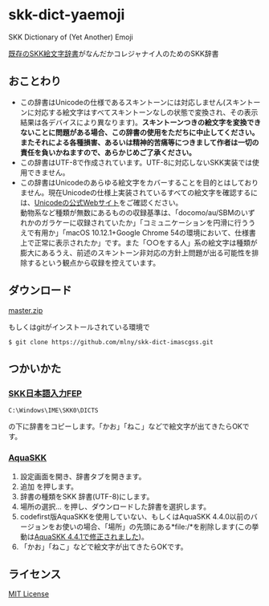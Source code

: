 # skk-dict-yaemoji

SKK Dictionary of (Yet Another) Emoji

[既存のSKK絵文字辞書](https://github.com/uasi/skk-emoji-jisyo)がなんだかコレジャナイ人のためのSKK辞書

## おことわり

* この辞書はUnicodeの仕様であるスキントーンには対応しません(スキントーンに対応する絵文字はすべてスキントーンなしの状態で変換され、その表示結果は各デバイスにより異なります)。**スキントーンつきの絵文字を変換できないことに問題がある場合、この辞書の使用をただちに中止してください。またそれによる各種損害、あるいは精神的苦痛等につきまして作者は一切の責任を負いかねますので、あらかじめご了承ください。**
* この辞書はUTF-8で作成されています。UTF-8に対応しないSKK実装では使用できません。
* この辞書はUnicodeのあらゆる絵文字をカバーすることを目的とはしておりません。現在Unicodeの仕様上実装されているすべての絵文字を確認するには、[Unicodeの公式Webサイト](http://unicode.org/emoji/charts/full-emoji-list.html)をご確認ください。  
動物系など種類が無数にあるものの収録基準は、「docomo/au/SBMのいずれかのガラケーに収録されていたか」「コミュニケーションを円滑に行ううえで有用か」「macOS 10.12.1+Google Chrome 54の環境において、仕様書上で正常に表示されたか」です。また「○○をする人」系の絵文字は種類が膨大にあるうえ、前述のスキントーン非対応の方針上問題が出る可能性を排除するという観点から収録を控えています。

## ダウンロード

[master.zip](https://github.com/mlny/skk-dict-imascgss/archive/master.zip)

もしくはgitがインストールされている環境で

```
$ git clone https://github.com/mlny/skk-dict-imascgss.git
```

## つかいかた

### [SKK日本語入力FEP](http://coexe.web.fc2.com/programs.html)

```
C:\Windows\IME\SKK0\DICTS
```
の下に辞書をコピーします。「かお」「ねこ」などで絵文字が出てきたらOKです。

### [AquaSKK](https://github.com/codefirst/aquaskk)

1. 設定画面を開き、辞書タブを開きます。
2. 追加 を押します。
3. 辞書の種類をSKK 辞書(UTF-8)にします。
4. 場所の選択... を押し、ダウンロードした辞書を選択します。
5. codefirst版AquaSKKを使用していない、もしくはAquaSKK 4.4.0以前のバージョンをお使いの場合、「場所」の先頭にある*file:/*を削除します(この挙動は[AquaSKK 4.4.1で修正されました](https://github.com/codefirst/aquaskk/issues/55))。
6. 「かお」「ねこ」などで絵文字が出てきたらOKです。

## ライセンス

[MIT License](https://github.com/mlny/skk-dict-imascgss/blob/master/LICENSE)
